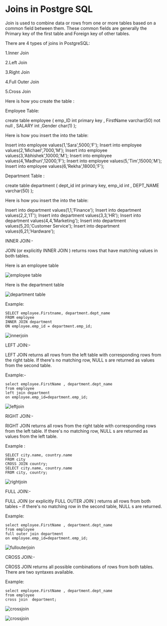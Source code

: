# Joins in Postgre SQL

Join is used to combine data or rows from one or more tables based on a common field between them. These common fields are generally the Primary key of the first table and Foreign key of other tables.

There are 4 types of joins in PostgreSQL:

1.Inner Join

2.Left Join

3.Right Join

4.Full Outer Join

5.Cross Join

Here is how you  create the table :

Employee Table:

create table employee
( emp_ID int primary key
, FirstName varchar(50) not null
, SALARY int
,Gender char(1)
);

Here is how you insert the into the table:

Insert into employee values(1,'Sara',5000,'F');
Insert into employee values(2,'Michael',7000,'M');
Insert into employee values(3,'Abhishek',10000,'M');
Insert into employee values(4,'Madhuri',12000,'F');
Insert into employee values(5,'Tim',15000,'M');
Insert into employee values(6,'Rekha',18000,'F');

Department Table :

create table department
( dept_id int primary key,
  emp_id int ,
  DEPT_NAME varchar(50)
);

Here is how you insert the into the table:

Insert into department values(1,1,'Finance');
Insert into department values(2,2,'IT');
Insert into department values(3,3,'HR');
Insert into department values(4,4,'Marketing');
Insert into department values(5,20,'Customer Service');
Insert into department values(6,21,'Hardware');


INNER JOIN:-

JOIN (or explicitly INNER JOIN ) returns rows that have matching values in both
tables.


Here is an employee table

![employee table](./images/employee-table.png)


Here is the department table

![department table](./images/department-table.png)


Example:

```
SELECT employee.Firstname, department.dept_name
FROM employee
INNER JOIN department
ON employee.emp_id = department.emp_id;
```

![innerjoin](./images/inner-join.png)



LEFT JOIN:-


LEFT JOIN returns all rows from the left table with corresponding rows from the right
table. If there's no matching row, NULL s are returned as values from the second
table.



Example:-

```
select employee.FirstName , department.dept_name
from employee
left join department
on employee.emp_id=department.emp_id;
```

![leftjoin](./images/left-join.png)


RIGHT JOIN:-

RIGHT JOIN returns all rows from the right table with corresponding rows from the
left table. If there's no matching row, NULL s are returned as values from the left
table.

Example :

```
SELECT city.name, country.name
FROM city
CROSS JOIN country;
SELECT city.name, country.name
FROM city, country;
```

![rightjoin](./images/right-join.png)


FULL JOIN:-

FULL JOIN (or explicitly FULL OUTER JOIN ) returns all rows from both tables – if
there's no matching row in the second table, NULL s are returned.


Example:

```
select employee.FirstName , department.dept_name
from employee
full outer join department
on employee.emp_id=department.emp_id;
```


![fullouterjoin](./images/full-outer-join.png)



CROSS JOIN:-

CROSS JOIN returns all possible combinations of rows from both tables. There are
two syntaxes available.

Example:

```
select employee.FirstName , department.dept_name
from employee
cross join  department;
```

![crossjoin](./images/cross-join-1.png)

![crossjoin](./images/cross-join-2.png)



